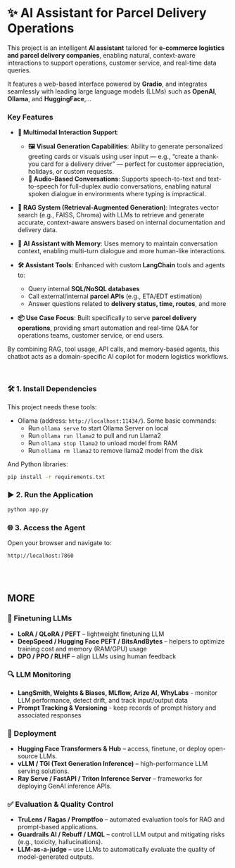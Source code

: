 # ✨ AI Assistant for Parcel Delivery Operations

This project is an intelligent **AI assistant** tailored for **e-commerce logistics and parcel delivery companies**, enabling natural, context-aware interactions to support operations, customer service, and real-time data queries.

It features a web-based interface powered by **Gradio**, and integrates seamlessly with leading large language models (LLMs) such as **OpenAI**, **Ollama**, and **HuggingFace**,...

### Key Features

- **🧏 Multimodal Interaction Support**:
  - **🖼️ Visual Generation Capabilities**: Ability to generate personalized greeting cards or visuals using user input — e.g., “create a thank-you card for a delivery driver” — perfect for customer appreciation, holidays, or custom requests.
  - **🎤 Audio-Based Conversations**: Supports speech-to-text and text-to-speech for full-duplex audio conversations, enabling natural spoken dialogue in environments where typing is impractical.

- **🔗 RAG System (Retrieval-Augmented Generation)**: 
  Integrates vector search (e.g., FAISS, Chroma) with LLMs to retrieve and generate accurate, context-aware answers based on internal documentation and delivery data.

- **🧠 AI Assistant with Memory**: 
  Uses memory to maintain conversation context, enabling multi-turn dialogue and more human-like interactions.

- **🛠️ Assistant Tools**: Enhanced with custom **LangChain** tools and agents to:
  - Query internal **SQL/NoSQL databases**
  - Call external/internal **parcel APIs** (e.g., ETA/EDT estimation)
  - Answer questions related to **delivery status, time, routes**, and more

- **📦 Use Case Focus**: Built specifically to serve **parcel delivery operations**, providing smart automation and real-time Q&A for operations teams, customer service, or end users.


By combining RAG, tool usage, API calls, and memory-based agents, this chatbot acts as a domain-specific AI copilot for modern logistics workflows.

<br>

### 🛠️ 1. Install Dependencies

This project needs these tools:
- Ollama (address: `http://localhost:11434/`). Some basic commands:
  - Run `ollama serve` to start Ollama Server on local
  - Run `ollama run llama2` to pull and run Llama2
  - Run `ollama stop llama2` to unload model from RAM
  - Run `ollama rm llama2` to remove llama2 model from the disk

And Python libraries:
  ```bash
  pip install -r requirements.txt
  ````

### ▶️ 2. Run the Application

```bash
python app.py
```

### 🌐 3. Access the Agent

Open your browser and navigate to:

```
http://localhost:7860
```

<br>
<br>

## MORE 


### 🔄 Finetuning LLMs

* **LoRA / QLoRA / PEFT** – lightweight finetuning LLM
* **DeepSpeed / Hugging Face PEFT / BitsAndBytes** – helpers to optimize training cost and memory (RAM/GPU) usage
* **DPO / PPO / RLHF** – align LLMs using human feedback



### 🔍 LLM Monitoring

* **LangSmith, Weights & Biases, MLflow, Arize AI, WhyLabs** - monitor LLM performance, detect drift, and track input/output data
* **Prompt Tracking & Versioning** - keep records of prompt history and associated responses



### 🚀 Deployment

* **Hugging Face Transformers & Hub** – access, finetune, or deploy open-source LLMs.
* **vLLM / TGI (Text Generation Inference)** – high-performance LLM serving solutions.
* **Ray Serve / FastAPI / Triton Inference Server** – frameworks for deploying GenAI inference APIs.



### ✅ Evaluation & Quality Control

* **TruLens / Ragas / Promptfoo** – automated evaluation tools for RAG and prompt-based applications.
* **Guardrails AI / Rebuff / LMQL** – control LLM output and mitigating risks (e.g., toxicity, hallucinations).
* **LLM-as-a-judge** – use LLMs to automatically evaluate the quality of model-generated outputs.

